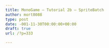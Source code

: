 ```yaml
---
title: MonoGame – Tutorial 2b – SpriteBatch
author: mort8088
type: post
date: -001-11-30T00:00:00+00:00
draft: true
url: /?p=333

---
```


